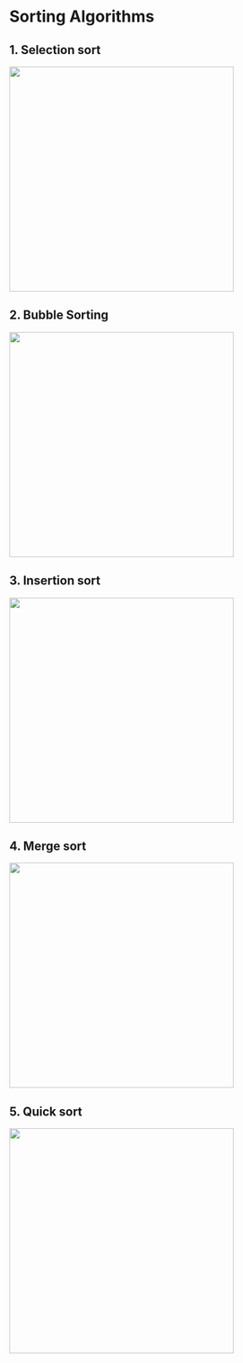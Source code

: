 # Sorting Algorithms
## 1. Selection sort
<img src="https://pythonru.com/wp-content/uploads/2020/05/sortirovka-vyborom-na-python.gif" width="400"></img>
## 2. Bubble Sorting
<img src="https://pythonru.com/wp-content/uploads/2020/05/puzyrkovaya-sortirovka-na-python.gif" width="400"></img>
## 3. Insertion sort
<img src="https://pythonru.com/wp-content/uploads/2020/05/sortirovka-vstavkami-na-python.gif" width="400"></img>
## 4. Merge sort
<img src="https://pythonru.com/wp-content/uploads/2020/05/sortirovka-sliyaniem-na-python.gif" width="400"></img>
## 5. Quick sort
<img src="https://pythonru.com/wp-content/uploads/2020/05/bystraya-sortirovka-na-python.gif" width="400"></img>

